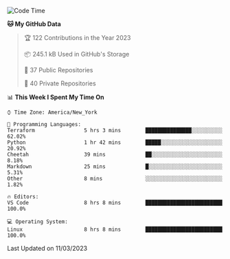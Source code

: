 <!--START_SECTION:waka-->
![Code Time](http://img.shields.io/badge/Code%20Time-140%20hrs%2029%20mins-blue)

**🐱 My GitHub Data** 

> 🏆 122 Contributions in the Year 2023
 > 
> 📦 245.1 kB Used in GitHub's Storage 
 > 
> 📜 37 Public Repositories 
 > 
> 🔑 40 Private Repositories  
 > 
📊 **This Week I Spent My Time On** 

```text
⌚︎ Time Zone: America/New_York

💬 Programming Languages: 
Terraform                5 hrs 3 mins        ███████████████░░░░░░░░░░   62.02% 
Python                   1 hr 42 mins        █████░░░░░░░░░░░░░░░░░░░░   20.92% 
Cheetah                  39 mins             ██░░░░░░░░░░░░░░░░░░░░░░░   8.18% 
Markdown                 25 mins             █░░░░░░░░░░░░░░░░░░░░░░░░   5.31% 
Other                    8 mins              ░░░░░░░░░░░░░░░░░░░░░░░░░   1.82%

🔥 Editors: 
VS Code                  8 hrs 8 mins        █████████████████████████   100.0%

💻 Operating System: 
Linux                    8 hrs 8 mins        █████████████████████████   100.0%

```


 Last Updated on 11/03/2023
<!--END_SECTION:waka-->